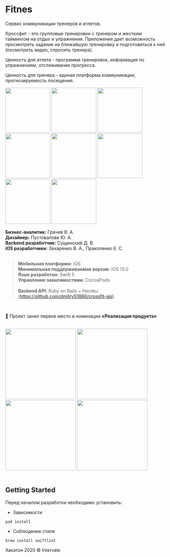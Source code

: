 # Fitnes

Сервис коммуникации тренеров и атлетов.

Кроссфит - это групповые тренировки с тренером и жестким таймингом на отдых и упражнения. Приложение дает возможность просмотреть задание на ближайшую тренировку и подготовиться к ней (посмотреть видео, спросить тренера).

Ценность для атлета - программа тренировок, информация по упражнениям, отслеживание прогресса.

Ценность для тренера - единая платформа коммуникации, прогнозируемость посещения.

<img src="https://user-images.githubusercontent.com/47568606/92991456-8b045e80-f4ec-11ea-9e93-4d0d497ff99f.png" width="140"></a>
<img src="https://user-images.githubusercontent.com/47568606/92991480-b71fdf80-f4ec-11ea-9bc8-2f14216ccbf9.png" width="140"></a>
<img src="https://user-images.githubusercontent.com/47568606/92991511-e7677e00-f4ec-11ea-8fe8-ff69b3182ebb.png" width="140"></a>
<img src="https://user-images.githubusercontent.com/47568606/92991516-f9492100-f4ec-11ea-99ea-7112e8a06ac2.png" width="140"></a>
<img src="https://user-images.githubusercontent.com/47568606/93018337-b87a0680-f5d7-11ea-932e-d7466a226bdd.png" width="140"></a>
<img src="https://user-images.githubusercontent.com/47568606/93501154-bab4cb80-f91d-11ea-8b37-220b0c8e5d7e.jpg" width="140"></a>
<img src="https://user-images.githubusercontent.com/47568606/93501686-75dd6480-f91e-11ea-8e3b-32914f3e2845.jpg" width="140"></a>
<img src="https://user-images.githubusercontent.com/47568606/93501931-be951d80-f91e-11ea-92ae-68a41f12ecb0.jpeg" width="140"></a>

**Бизнес-аналитик:** Грачев В. А.<br>
**Дизайнер:** Пустовалова Ю. А.<br>
**Backend разработчик:** Сущинский Д. В.<br>
**iOS разработчики:** Захаренко В. А., Пракопенко Е. С.<br>
<br>
> **Мобильная платформа:** iOS<br>
**Минимальная поддерживаемая версия:** iOS 13.0<br>
**Язык разработки:** Swift 5<br>
**Управление зависимостями:** CocoaPods<br><br>
**Backend API:** Ruby on Rails + Heroku (https://github.com/dmitryS1666/crossfit-api)<br> 

<br>

💐  Проект занял первое место в номинации <b>«Реализация продукта»</b>
<br><br>

<img src="https://user-images.githubusercontent.com/47568606/93661794-53a12f00-fa63-11ea-8cb6-17c71875e7df.png" width="220"></a>
<img src="https://user-images.githubusercontent.com/47568606/93661808-8519fa80-fa63-11ea-8247-470c3a3a63e4.png" width="220"></a>
<img src="https://user-images.githubusercontent.com/47568606/93661850-ec37af00-fa63-11ea-9e9a-d16dfcbdf817.png" width="220"></a>
<img src="https://user-images.githubusercontent.com/47568606/93661874-18ebc680-fa64-11ea-8c25-9e90c3e28a5d.jpg" width="220"></a>
<br><br>

## Getting Started

Перед началом разработки необходимо установить:

- Зависимости
```
pod install
```
- Соблюдение стиля

```
brew install swiftlint
```
Хакатон 2020 © Intervale
